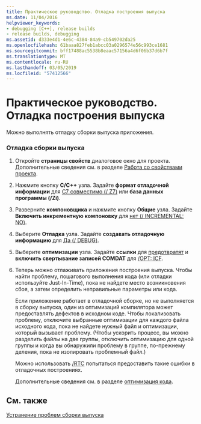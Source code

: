 ```yaml
---
title: Практическое руководство. Отладка построения выпуска
ms.date: 11/04/2016
helpviewer_keywords:
- debugging [C++], release builds
- release builds, debugging
ms.assetid: d333e4d1-4e6c-4384-84a9-cb549702da25
ms.openlocfilehash: 61baaa827feb1abcc03a0296574e56c993ce1681
ms.sourcegitcommit: bff17488ac5538b8eaac57156a4d6f06b37d6b7f
ms.translationtype: MT
ms.contentlocale: ru-RU
ms.lasthandoff: 03/05/2019
ms.locfileid: "57412566"
---
```

# <a name="how-to-debug-a-release-build"></a>Практическое руководство. Отладка построения выпуска

Можно выполнять отладку сборки выпуска приложения.

### <a name="to-debug-a-release-build"></a>Отладка сборки выпуска

1. Откройте **страницы свойств** диалоговое окно для проекта. Дополнительные сведения см. в разделе [Работа со свойствами проекта](../../ide/working-with-project-properties.md).

1. Нажмите кнопку **C/C++** узла. Задайте **формат отладочной информации** для [C7 совместимо (/ Z7)](../../build/reference/z7-zi-zi-debug-information-format.md) или **база данных программы (/Zi)**.

1. Разверните **компоновщика** и нажмите кнопку **Общие** узла. Задайте **Включить инкрементную компоновку** для [нет (/ INCREMENTAL: NO)](../../build/reference/incremental-link-incrementally.md).

1. Выберите **Отладка** узла. Задайте **создавать отладочную информацию** для [Да (/ DEBUG)](../../build/reference/debug-generate-debug-info.md).

1. Выберите **оптимизации** узла. Задайте **ссылки** для [предотвратят](../../build/reference/opt-optimizations.md) и **включить свертывание записей COMDAT** для [/OPT: ICF](../../build/reference/opt-optimizations.md).

1. Теперь можно отлаживать приложения построения выпуска. Чтобы найти проблему, пошагового выполнения кода (или отладки используйте Just-In-Time), пока не найдете место возникновения сбоя, а затем определить неправильные параметры или кода.

   Если приложение работает в отладочной сборке, но не выполняется в сборку выпуска, один из оптимизаций компилятора может предоставлять дефектов в исходном коде. Чтобы локализовать проблему, отключите выбранные оптимизации для каждого файла исходного кода, пока не найдете нужный файл и оптимизации, который вызывает проблему. (Чтобы ускорить процесс, вы можно разделить файлы на две группы, отключить оптимизацию для одной группы и когда вы обнаружили проблему в группе, по-прежнему деления, пока не изолировать проблемный файл.)

   Можно использовать [/RTC](../../build/reference/rtc-run-time-error-checks.md) попытаться предоставить такие ошибки в отладочных построениях.

   Дополнительные сведения см. в разделе [оптимизация кода](../../build/reference/optimizing-your-code.md).

## <a name="see-also"></a>См. также

[Устранение проблем сборки выпуска](../../build/reference/fixing-release-build-problems.md)
